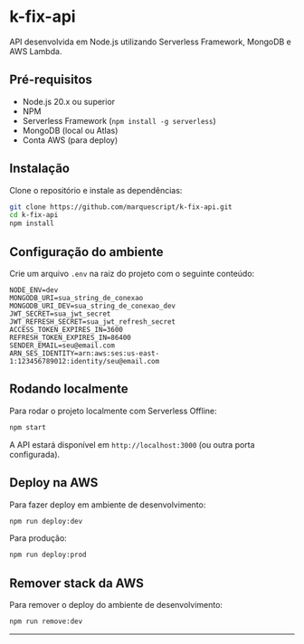 # k-fix-api

API desenvolvida em Node.js utilizando Serverless Framework, MongoDB e AWS Lambda.

## Pré-requisitos

- Node.js 20.x ou superior
- NPM
- Serverless Framework (`npm install -g serverless`)
- MongoDB (local ou Atlas)
- Conta AWS (para deploy)

## Instalação

Clone o repositório e instale as dependências:

```bash
git clone https://github.com/marquescript/k-fix-api.git
cd k-fix-api
npm install
```

## Configuração do ambiente

Crie um arquivo `.env` na raiz do projeto com o seguinte conteúdo:

```env
NODE_ENV=dev
MONGODB_URI=sua_string_de_conexao
MONGODB_URI_DEV=sua_string_de_conexao_dev
JWT_SECRET=sua_jwt_secret
JWT_REFRESH_SECRET=sua_jwt_refresh_secret
ACCESS_TOKEN_EXPIRES_IN=3600
REFRESH_TOKEN_EXPIRES_IN=86400
SENDER_EMAIL=seu@email.com
ARN_SES_IDENTITY=arn:aws:ses:us-east-1:123456789012:identity/seu@email.com
```

## Rodando localmente

Para rodar o projeto localmente com Serverless Offline:

```bash
npm start
```

A API estará disponível em `http://localhost:3000` (ou outra porta configurada).

## Deploy na AWS

Para fazer deploy em ambiente de desenvolvimento:

```bash
npm run deploy:dev
```

Para produção:

```bash
npm run deploy:prod
```

## Remover stack da AWS

Para remover o deploy do ambiente de desenvolvimento:

```bash
npm run remove:dev
```

---